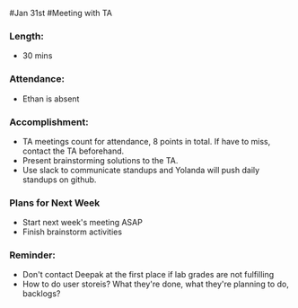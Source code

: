 #Jan 31st
#Meeting with TA

### Length:
- 30 mins

### Attendance:
- Ethan is absent

### Accomplishment:
- TA meetings count for attendance, 8 points in total. If have to miss, contact the TA beforehand.
- Present brainstorming solutions to the TA.
- Use slack to communicate standups and Yolanda will push daily standups on github.

### Plans for Next Week
- Start next week's meeting ASAP
- Finish brainstorm activities

### Reminder:
- Don't contact Deepak at the first place if lab grades are not fulfilling
- How to do user storeis? What they're done, what they're planning to do, backlogs?